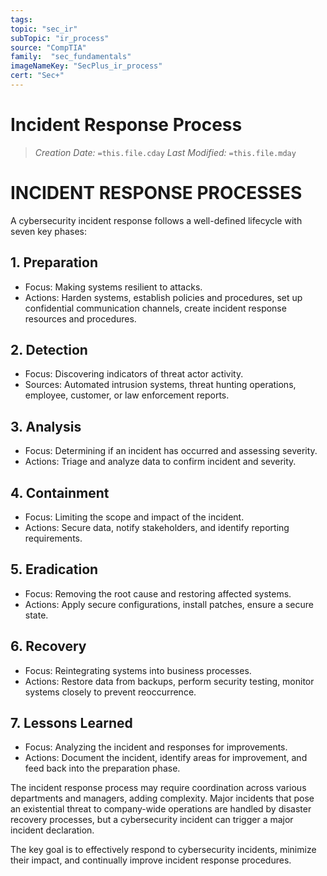```yaml
---
tags:
topic: "sec_ir"
subTopic: "ir_process"
source: "CompTIA"
family:  "sec_fundamentals"
imageNameKey: "SecPlus_ir_process" 
cert: "Sec+"
---
```

# Incident Response Process
> *Creation Date:* `=this.file.cday`
> *Last Modified:* `=this.file.mday`

# INCIDENT RESPONSE PROCESSES

A cybersecurity incident response follows a well-defined lifecycle with seven key phases:

## 1. Preparation

- Focus: Making systems resilient to attacks.
- Actions: Harden systems, establish policies and procedures, set up confidential communication channels, create incident response resources and procedures.

## 2. Detection

- Focus: Discovering indicators of threat actor activity.
- Sources: Automated intrusion systems, threat hunting operations, employee, customer, or law enforcement reports.

## 3. Analysis

- Focus: Determining if an incident has occurred and assessing severity.
- Actions: Triage and analyze data to confirm incident and severity.

## 4. Containment

- Focus: Limiting the scope and impact of the incident.
- Actions: Secure data, notify stakeholders, and identify reporting requirements.

## 5. Eradication

- Focus: Removing the root cause and restoring affected systems.
- Actions: Apply secure configurations, install patches, ensure a secure state.

## 6. Recovery

- Focus: Reintegrating systems into business processes.
- Actions: Restore data from backups, perform security testing, monitor systems closely to prevent reoccurrence.

## 7. Lessons Learned

- Focus: Analyzing the incident and responses for improvements.
- Actions: Document the incident, identify areas for improvement, and feed back into the preparation phase.

The incident response process may require coordination across various departments and managers, adding complexity. Major incidents that pose an existential threat to company-wide operations are handled by disaster recovery processes, but a cybersecurity incident can trigger a major incident declaration.

The key goal is to effectively respond to cybersecurity incidents, minimize their impact, and continually improve incident response procedures.
